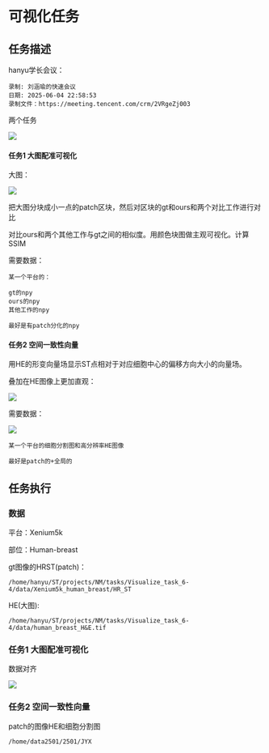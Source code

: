 # 可视化任务

## 任务描述

hanyu学长会议：

    录制: 刘涵瑜的快速会议
    日期: 2025-06-04 22:58:53
    录制文件：https://meeting.tencent.com/crm/2VRgeZj003

两个任务

![](https://cdn.jsdelivr.net/gh/tj-messi/picture/1749054245069.png)

#### 任务1 大图配准可视化

大图：

![](https://cdn.jsdelivr.net/gh/tj-messi/picture/1749054311664.png)

把大图分块成小一点的patch区块，然后对区块的gt和ours和两个对比工作进行对比

对比ours和两个其他工作与gt之间的相似度。用颜色块图做主观可视化。计算SSIM

需要数据：

    某一个平台的：

    gt的npy
    ours的npy
    其他工作的npy

    最好是有patch分化的npy

#### 任务2 空间一致性向量

用HE的形变向量场显示ST点相对于对应细胞中心的偏移方向大小的向量场。

叠加在HE图像上更加直观：

![](https://cdn.jsdelivr.net/gh/tj-messi/picture/1749055465469.png)

需要数据：

![](https://cdn.jsdelivr.net/gh/tj-messi/picture/1749055503028.png)

    某一个平台的细胞分割图和高分辨率HE图像

    最好是patch的+全局的

## 任务执行

### 数据

平台：Xenium5k

部位：Human-breast

gt图像的HRST(patch)：

    /home/hanyu/ST/projects/NM/tasks/Visualize_task_6-4/data/Xenium5k_human_breast/HR_ST

HE(大图):

    /home/hanyu/ST/projects/NM/tasks/Visualize_task_6-4/data/human_breast_H&E.tif


### 任务1 大图配准可视化

数据对齐

![](https://cdn.jsdelivr.net/gh/tj-messi/picture/956fab4c4f2416e3a1b474ecf77e63d.png)


### 任务2 空间一致性向量

patch的图像HE和细胞分割图

    /home/data2501/2501/JYX